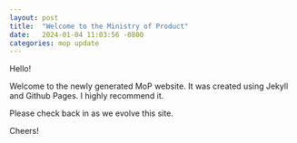 ```yaml
---
layout: post
title:  "Welcome to the Ministry of Product"
date:   2024-01-04 11:03:56 -0800
categories: mop update
---
```

Hello!

Welcome to the newly generated MoP website. It was created using Jekyll and Github Pages. I highly recommend it.

Please check back in as we evolve this site.

Cheers!
